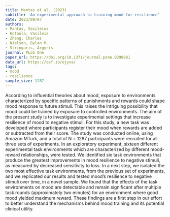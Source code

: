 ```yaml
---
title: Mantas et al. (2023)
subtitle: 'An experimental approach to training mood for resilience'
date: 2023/09/07
authors:
- Mantas, Vasileios
- Kotoula, Vasileia
- Zheng, Charles
- Nielson, Dylan M.
- Stringaris, Argyris
journal: PLoS One
paper_url: https://doi.org/10.1371/journal.pone.0290881
data_url: https://osf.io/ujyxa/
tags:
- mood
- resilience
sample_size: 1287
---
```


According to influential theories about mood, exposure to environments characterized by specific patterns of punishments and rewards could shape mood response to future stimuli. This raises the intriguing possibility that mood could be trained by exposure to controlled environments. The aim of the present study is to investigate experimental settings that increase resilience of mood to negative stimuli. For this study, a new task was developed where participants register their mood when rewards are added or subtracted from their score. The study was conducted online, using Amazon MTurk, and a total of N = 1287 participants were recruited for all three sets of experiments. In an exploratory experiment, sixteen different experimental task environments which are characterized by different mood-reward relationships, were tested. We identified six task environments that produce the greatest improvements in mood resilience to negative stimuli, as measured by decreased sensitivity to loss. In a next step, we isolated the two most effective task environments, from the previous set of experiments, and we replicated our results and tested mood’s resilience to negative stimuli over time, in a novel sample. We found that the effects of the task environments on mood are detectable and remain significant after multiple task rounds (approximately two minutes) for an environment where good mood yielded maximum reward. These findings are a first step in our effort to better understand the mechanisms behind mood training and its potential clinical utility.